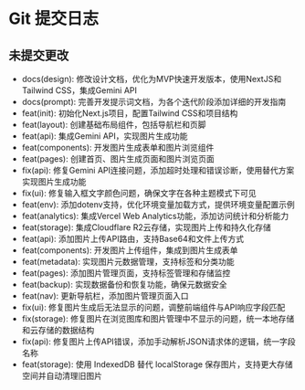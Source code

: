 # Git 提交日志

## 未提交更改

- docs(design): 修改设计文档，优化为MVP快速开发版本，使用NextJS和Tailwind CSS，集成Gemini API
- docs(prompt): 完善开发提示词文档，为各个迭代阶段添加详细的开发指南
- feat(init): 初始化Next.js项目，配置Tailwind CSS和项目结构
- feat(layout): 创建基础布局组件，包括导航栏和页脚
- feat(api): 集成Gemini API，实现图片生成功能
- feat(components): 开发图片生成表单和图片浏览组件
- feat(pages): 创建首页、图片生成页面和图片浏览页面
- fix(api): 修复Gemini API连接问题，添加超时处理和错误诊断，使用替代方案实现图片生成功能
- fix(ui): 修复输入框文字颜色问题，确保文字在各种主题模式下可见
- feat(env): 添加dotenv支持，优化环境变量加载方式，提供环境变量配置示例
- feat(analytics): 集成Vercel Web Analytics功能，添加访问统计和分析能力
- feat(storage): 集成Cloudflare R2云存储，实现图片上传和持久化存储
- feat(api): 添加图片上传API路由，支持Base64和文件上传方式
- feat(components): 开发图片上传组件，集成到图片生成表单
- feat(metadata): 实现图片元数据管理，支持标签和分类功能
- feat(pages): 添加图片管理页面，支持标签管理和存储监控
- feat(backup): 实现数据备份和恢复功能，确保元数据安全
- feat(nav): 更新导航栏，添加图片管理页面入口
- fix(ui): 修复图片生成后无法显示的问题，调整前端组件与API响应字段匹配
- fix(storage): 修复图片在浏览图库和图片管理中不显示的问题，统一本地存储和云存储的数据结构
- fix(api): 修复图片上传API错误，添加手动解析JSON请求体的逻辑，统一字段名称
- feat(storage): 使用 IndexedDB 替代 localStorage 保存图片，支持更大存储空间并自动清理旧图片
